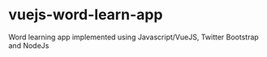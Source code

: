 # vuejs-word-learn-app
Word learning app implemented using Javascript/VueJS, Twitter Bootstrap and NodeJs
